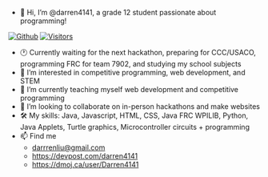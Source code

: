 - 👋   Hi, I’m @darren4141, a grade 12 student passionate about programming!

[![Github](https://img.shields.io/github/followers/darren4141?label=Follow&style=social)](https://github.com/darren4141) 
[![Visitors](https://visitor-badge.laobi.icu/badge?page_id=darren4141.darren4141)](https://visitor-badge.laobi.icu/badge?page_id=darren4141.darren4141)

- 🕐   Currently waiting for the next hackathon, preparing for CCC/USACO, programming FRC for team 7902, and studying my school subjects
- 👀   I’m interested in competitive programming, web development, and STEM
- 🌱   I’m currently teaching myself web development and competitive programming
- 💞️   I’m looking to collaborate on in-person hackathons and make websites
- 🛠    My skills: Java, Javascript, HTML, CSS, Java FRC WPILIB, Python, Java Applets, Turtle graphics, Microcontroller circuits + programming
- 📫   Find me
  - darrrenliu@gmail.com
  - https://devpost.com/darren4141
  - https://dmoj.ca/user/Darren4141
<!---
darren4141/darren4141 is a ✨ special ✨ repository because its `README.md` (this file) appears on your GitHub profile.
You can click the Preview link to take a look at your changes.
--->
